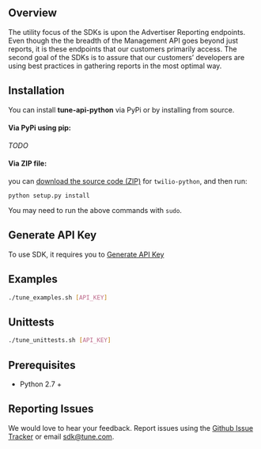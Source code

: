 ## Overview

The utility focus of the SDKs is upon the Advertiser Reporting endpoints. Even though the the breadth of the Management API goes beyond just reports, it is these endpoints that our customers primarily access. The second goal of the SDKs is to assure that our customers’ developers are using best practices in gathering reports in the most optimal way.

## Installation

You can install **tune-api-python** via PyPi or by installing from source.

#### Via PyPi using pip:

*TODO*

#### Via ZIP file:

you can [download the source code
(ZIP)](https://github.com/MobileAppTracking/tune-api-python/zipball/master "tune-api-python
source code") for `twilio-python`, and then run:

    python setup.py install

You may need to run the above commands with `sudo`.

## Generate API Key

To use SDK, it requires you to [Generate API Key](http://developers.mobileapptracking.com/generate-api-key/)

## Examples

```bash
./tune_examples.sh [API_KEY]
```

## Unittests

```bash
./tune_unittests.sh [API_KEY]
```

## Prerequisites

* Python 2.7 +

## Reporting Issues

We would love to hear your feedback. Report issues using the [Github
Issue Tracker](https://github.com/MobileAppTracking/tune-api-python/issues) or email
[sdk@tune.com](mailto:sdk@tune.com).
